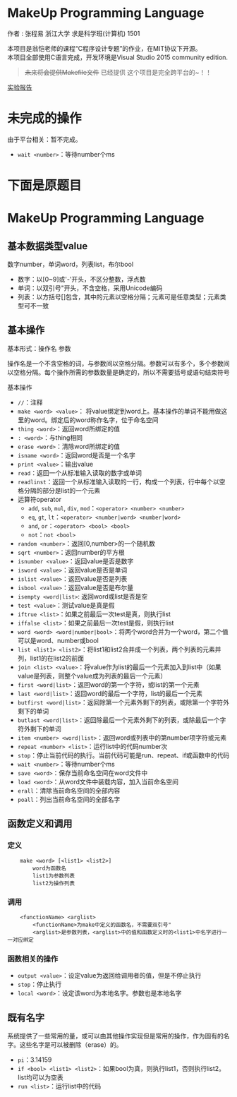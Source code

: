 # MakeUp Programming Language  
作者 : 张程易  浙江大学 求是科学班(计算机) 1501

本项目是翁恺老师的课程“C程序设计专题”的作业，在MIT协议下开源。  
本项目全部使用C语言完成，开发环境是Visual Studio 2015 community edition.
> <del>未来将会提供Makefile文件</del> 已经提供
这个项目是完全跨平台的~！！    

[实验报告](Report.md)

未完成的操作
============================

由于平台相关：暂不完成。
* `wait <number>`：等待number个ms

下面是原题目
============================

# MakeUp Programming Language

## 基本数据类型value

数字number，单词word，列表list，布尔bool

* 数字：以[0~9]或'-'开头，不区分整数，浮点数
* 单词：以双引号"开头，不含空格，采用Unicode编码
* 列表：以方括号[]包含，其中的元素以空格分隔；元素可是任意类型；元素类型可不一致

## 基本操作

基本形式：操作名 参数

操作名是一个不含空格的词，与参数间以空格分隔。参数可以有多个，多个参数间以空格分隔。每个操作所需的参数数量是确定的，所以不需要括号或语句结束符号

基本操作

* `//`：注释
* `make <word> <value>`： 将value绑定到word上。基本操作的单词不能用做这里的word。绑定后的word称作名字，位于命名空间
* `thing <word>`：返回word所绑定的值
* `: <word>`：与thing相同
* `erase <word>`：清除word所绑定的值
* `isname <word>`：返回word是否是一个名字
* `print <value>`：输出value
* `read`：返回一个从标准输入读取的数字或单词
* `readlinst`：返回一个从标准输入读取的一行，构成一个列表，行中每个以空格分隔的部分是list的一个元素
* 运算符operator
	* `add`, `sub`, `mul`, `div`, `mod`：`<operator> <number> <number>`
	* `eq`, `gt`, `lt`：`<operator> <number|word> <number|word>`
	* `and`, `or`：`<operator> <bool> <bool>`
	* `not`：`not <bool>`
* `random <number>`：返回[0,number>的一个随机数
* `sqrt <number>`：返回number的平方根
* `isnumber <value>`：返回value是否是数字 
* `isword <value>`：返回value是否是单词
* `islist <value>`：返回value是否是列表 
* `isbool <value>`：返回value是否是布尔量 
* `isempty <word|list>`: 返回word或list是否是空
* `test <value>`：测试value是真是假
* `iftrue <list>`：如果之前最后一次test是真，则执行list
* `iffalse <list>`：如果之前最后一次test是假，则执行list
* `word <word> <word|number|bool>`：将两个word合并为一个word，第二个值可以是word、number或bool
* `list <list1> <list2>`：将list1和list2合并成一个列表，两个列表的元素并列，list1的在list2的前面
* `join <list> <value>`：将value作为list的最后一个元素加入到list中（如果value是列表，则整个value成为列表的最后一个元素）
* `first <word|list>`：返回word的第一个字符，或list的第一个元素
* `last <word|list>`：返回word的最后一个字符，list的最后一个元素
* `butfirst <word|list>`：返回除第一个元素外剩下的列表，或除第一个字符外剩下的单词
* `butlast <word|list>`：返回除最后一个元素外剩下的列表，或除最后一个字符外剩下的单词
* `item <number> <word|list>`：返回word或列表中的第number项字符或元素
* `repeat <number> <list>`：运行list中的代码number次
* `stop`：停止当前代码的执行。当前代码可能是run、repeat、if或函数中的代码
* `wait <number>`：等待number个ms
* `save <word>`：保存当前命名空间在word文件中
* `load <word>`：从word文件中装载内容，加入当前命名空间
* `erall`：清除当前命名空间的全部内容
* `poall`：列出当前命名空间的全部名字

## 函数定义和调用

### 定义

		make <word> [<list1> <list2>]
			word为函数名
			list1为参数列表
			list2为操作列表

### 调用

		<functionName> <arglist>
			<functionName>为make中定义的函数名，不需要双引号"
			<arglist>是参数列表，<arglist>中的值和函数定义时的<list1>中名字进行一一对应绑定

### 函数相关的操作
			
* `output <value>`：设定value为返回给调用者的值，但是不停止执行
* `stop`：停止执行
* `local <word>`：设定该word为本地名字。参数也是本地名字

## 既有名字

系统提供了一些常用的量，或可以由其他操作实现但是常用的操作，作为固有的名字。这些名字是可以被删除（erase）的。

* `pi`：3.14159
* `if <bool> <list1> <list2>`：如果bool为真，则执行list1，否则执行list2。list均可以为空表
* `run <list>`：运行list中的代码





